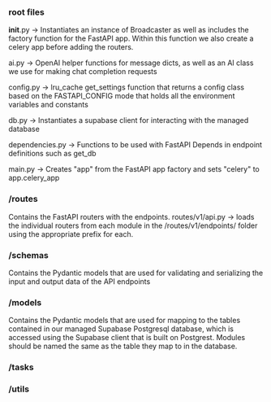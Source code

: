 
### root files
__init__.py -> Instantiates an instance of Broadcaster as well as includes the factory function for the FastAPI app. Within this function we also create a celery app before adding the routers.

ai.py -> OpenAI helper functions for message dicts, as well as an AI class we use for making chat completion requests

config.py -> lru_cache get_settings function that returns a config class based on the FASTAPI_CONFIG mode that holds all the environment variables and constants

db.py -> Instantiates a supabase client for interacting with the managed database

dependencies.py -> Functions to be used with FastAPI Depends in endpoint definitions such as get_db

main.py -> Creates "app" from the FastAPI app factory and sets "celery" to app.celery_app

### /routes

Contains the FastAPI routers with the endpoints. 
routes/v1/api.py -> loads the individual routers from each module in the /routes/v1/endpoints/ folder using the appropriate prefix for each.


### /schemas

Contains the Pydantic models that are used for validating and serializing the input and output data of the API endpoints


### /models

Contains the Pydantic models that are used for mapping to the tables contained in our managed Supabase Postgresql database, which is accessed using the Supabase client that is built on Postgrest.
Modules should be named the same as the table they map to in the database.

### /tasks


### /utils

